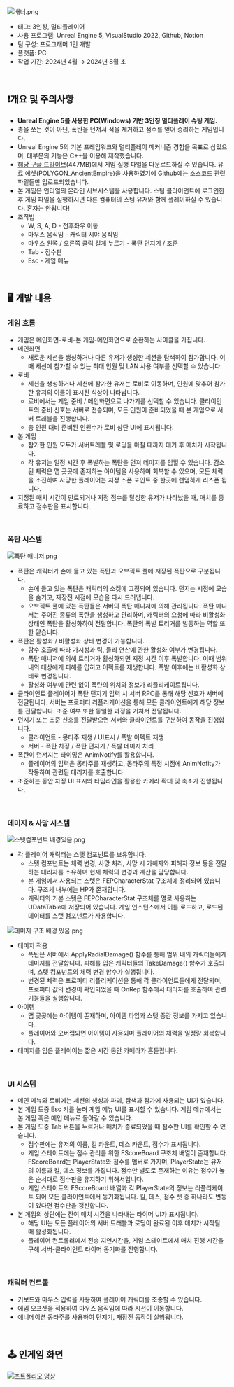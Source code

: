![배너.png](/ReadMeSource/배너.png)

- 태그: 3인칭, 멀티플레이어
- 사용 프로그램: Unreal Engine 5, VisualStudio 2022, Github, Notion
- 팀 구성: 프로그래머 1인 개발
- 플랫폼: PC
- 작업 기간: 2024년 4월 → 2024년 8월 초
<br>


## ❗개요 및 주의사항
- **Unreal Engine 5를 사용한 PC(Windows) 기반 3인칭 멀티플레이 슈팅 게임.**
- 총을 쏘는 것이 아닌, 폭탄을 던져서 적을 제거하고 점수를 얻어 승리하는 게임입니다.
- Unreal Engine 5의 기본 프레임워크와 멀티플레이 메커니즘 경험을 목표로 삼았으며, 대부분의 기능은 C++을 이용해 제작했습니다.
- [해당 구글 드라이브](https://drive.google.com/file/d/1bilkgVFJ_O5HckQhz9qo_-21fHhYLn7b/view?usp=drive_link)(447MB)에서 게임 실행 파일을 다운로드하실 수 있습니다. 유료 에셋(POLYGON_AncientEmpire)을 사용하였기에 Github에는 소스코드 관련 파일들만 업로드되었습니다.
- 본 게임은 언리얼의 온라인 서브시스템을 사용합니다. 스팀 클라이언트에 로그인한 후 게임 파일을 실행하시면 다른 컴퓨터의 스팀 유저와 함께 플레이하실 수 있습니다. 혼자는 안됩니다!
- 조작법
    - W, S, A, D - 전후좌우 이동
    - 마우스 움직임 - 캐릭터 시야 움직임
    - 마우스 왼쪽 / 오른쪽 클릭 길게 누르기 - 폭탄 던지기 / 조준
    - Tab - 점수판
    - Esc - 게임 메뉴
<br>


## 🖥️ 개발 내용
### 게임 흐름
- 게임은 메인화면-로비-본 게임-메인화면으로 순환하는 사이클을 가집니다.
- 메인화면
    - 새로운 세션을 생성하거나 다른 유저가 생성한 세션을 탐색하여 참가합니다. 이때 세션에 참가할 수 있는 최대 인원 및 LAN 사용 여부를 선택할 수 있습니다.
- 로비
    - 세션을 생성하거나 세션에 참가한 유저는 로비로 이동하며, 인원에 맞추어 참가한 유저의 이름이 표시된 석상이 나타납니다.
    - 로비에서는 게임 준비 / 메인화면으로 나가기를 선택할 수 있습니다. 클라이언트의 준비 신호는 서버로 전송되며, 모든 인원이 준비되었을 때 본 게임으로 서버 트래블을 진행합니다.
    - 총 인원 대비 준비된 인원수가 로비 상단 UI에 표시됩니다.
- 본 게임
    - 참가한 인원 모두가 서버트래블 및 로딩을 마칠 때까지 대기 후 매치가 시작됩니다.
    - 각 유저는 일정 시간 후 폭발하는 폭탄을 던져 데미지를 입힐 수 있습니다. 감소된 체력은 맵 곳곳에 존재하는 아이템을 사용하여 회복할 수 있으며, 모든 체력을 소진하여 사망한 플레이어는 지정 스폰 포인트 중 한곳에 랜덤하게 리스폰 됩니다.
- 지정된 매치 시간이 만료되거나 지정 점수를 달성한 유저가 나타났을 때, 매치를 종료하고 점수판을 표시합니다.
<br>


### 폭탄 시스템
![폭탄 매니저.png](/ReadMeSource/bomb_manager_bg.png)
- 폭탄은 캐릭터가 손에 들고 있는 폭탄과 오브젝트 풀에 저장된 폭탄으로 구분됩니다.
    - 손에 들고 있는 폭탄은 캐릭터의 소켓에 고정되어 있습니다. 던지는 시점에 모습을 숨기고, 재장전 시점에 모습을 다시 드러냅니다.
    - 오브젝트 풀에 있는 폭탄들은 서버의 폭탄 매니저에 의해 관리됩니다. 폭탄 매니저는 주어진 종류의 폭탄을 생성하고 관리하며, 캐릭터의 요청에 따라 비활성화 상태인 폭탄을 활성화하여 전달합니다. 폭탄의 폭발 트리거를 발동하는 역할 또한 맡습니다.
- 폭탄은 활성화 / 비활성화 상태 변경이 가능합니다.
    - 함수 호출에 따라 가시성과 틱, 물리 연산에 관한 활성화 여부가 변경됩니다.
    - 폭탄 매니저에 의해 트리거가 활성화되면 지정 시간 이후 폭발합니다. 이때 범위 내의 대상에게 피해를 입히고 이펙트를 재생합니다. 폭발 이후에는 비활성화 상태로 변경됩니다.
    - 활성화 여부에 관련 없이 폭탄의 위치와 정보가 리플리케이트됩니다.
- 클라이언트 플레이어가 폭탄 던지기 입력 시 서버 RPC를 통해 해당 신호가 서버에 전달됩니다. 서버는 프로퍼티 리플리케이션을 통해 모든 클라이언트에게 해당 정보를 전달합니다. 조준 여부 또한 동일한 과정을 거쳐서 전달됩니다.
- 던지기 또는 조준 신호를 전달받으면 서버와 클라이언트를 구분하여 동작을 진행합니다.
    - 클라이언트 - 몽타주 재생 / UI표시 / 폭발 이펙트 재생
    - 서버 - 폭탄 차징 / 폭탄 던지기 / 폭발 데미지 처리
- 폭탄이 던져지는 타이밍은 AnimNotify를 활용합니다.
    - 플레이어의 입력은 몽타주를 재생하고, 몽타주의 특정 시점에 AnimNofity가 작동하여 관련된 대리자를 호출합니다.
- 조준하는 동안 차징 UI 표시와 타임라인을 활용한 카메라 확대 및 축소가 진행됩니다.
<br>


### 데미지 & 사망 시스템
![스탯컴포넌트 배경있음.png](/ReadMeSource/stat_component_bg.png)

- 각 플레이어 캐릭터는 스탯 컴포넌트를 보유합니다.
    - 스탯 컴포넌트는 체력 변경, 사망 처리, 사망 시 가해자와 피해자 정보 등을 전달하는 대리자를 소유하며 현재 체력의 변경과 계산을 담당합니다.
    - 본 게임에서 사용되는 스텟은 FEPCharacterStat 구조체에 정리되어 있습니다. 구조체 내부에는 HP가 존재합니다.
    - 캐릭터의 기본 스텟은 FEPCharacterStat 구조체를 열로 사용하는 UDataTable에 저장되어 있습니다. 게임 인스턴스에서 이를 로드하고, 로드된 데이터를 스탯 컴포넌트가 사용합니다.

![데미지 구조 배경 있음.png](/ReadMeSource/damage_structure_bg.png)

- 데미지 적용
    - 폭탄은 서버에서 ApplyRadialDamage() 함수를 통해 범위 내의 캐릭터들에게 데미지를 전달합니다. 피해를 입은 캐릭터들의 TakeDamage() 함수가 호출되며, 스탯 컴포넌트의 체력 변경 함수가 실행됩니다.
    - 변경된 체력은 프로퍼티 리플리케이션을 통해 각 클라이언트들에게 전달되며, 프로퍼티 값의 변경이 확인되었을 때 OnRep 함수에서 대리자를 호출하여 관련 기능들을 실행합니다.
- 아이템
    - 맵 곳곳에는 아이템이 존재하며, 아이템 타입과 스탯 증감 정보를 가지고 있습니다.
    - 플레이어와 오버랩되면 아이템이 사용되며 플레이어의 체력을 일정량 회복합니다.
- 데미지를 입은 플레이어는 짧은 시간 동안 카메라가 흔들립니다.
<br>


### UI 시스템

- 메인 메뉴와 로비에는 세션의 생성과 파괴, 탐색과 참가에 사용되는 UI가 있습니다.
- 본 게임 도중 Esc 키를 눌러 게임 메뉴 UI를 표시할 수 있습니다. 게임 메뉴에서는 본 게임 혹은 메인 메뉴로 돌아갈 수 있습니다.
- 본 게임 도중 Tab 버튼을 누르거나 매치가 종료되었을 때 점수판 UI를 확인할 수 있습니다.
    - 점수판에는 유저의 이름, 킬 카운트, 데스 카운트, 점수가 표시됩니다.
    - 게임 스테이트에는 점수 관리를 위한 FScoreBoard 구조체 배열이 존재합니다. FScoreBoard는 PlayerState와 점수를 멤버로 가지며, PlayerState는 유저의 이름과 킬, 데스 정보를 가집니다. 점수만 별도로 존재하는 이유는 점수가 높은 순서대로 점수판을 유지하기 위해서입니다.
    - 게임 스테이트의 FScoreBoard 배열과 각 PlayerState의 정보는 리플리케이트 되어 모든 클라이언트에서 동기화됩니다. 킬, 데스, 점수 셋 중 하나라도 변동이 있다면 점수판을 갱신합니다.
- 본 게임의 상단에는 잔여 매치 시간을 나타내는 타이머 UI가 표시됩니다.
    - 해당 UI는 모든 플레이어의 서버 트래블과 로딩이 완료된 이후 매치가 시작될 때 활성화됩니다.
    - 플레이어 컨트롤러에서 전송 지연시간을, 게임 스테이트에서 매치 진행 시간을 구해 서버-클라이언트 타이머 동기화를 진행합니다.
<br>


### 캐릭터 컨트롤

- 키보드와 마우스 입력을 사용하여 플레이어 캐릭터를 조종할 수 있습니다.
- 에임 오프셋을 적용하여 마우스 움직임에 따라 시선이 이동합니다.
- 애니메이션 몽타주를 사용하여 던지기, 재장전 동작이 실행됩니다.
<br>


## 🕹️ 인게임 화면
[![포트폴리오 영상](/ReadMeSource/youtube_thumbnail.png)](https://youtu.be/0zBQWa4tcEE?si=OKgr1P8ftiUFI7M)
